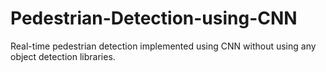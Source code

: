 # Pedestrian-Detection-using-CNN
Real-time pedestrian detection implemented using CNN without using any object detection libraries.
